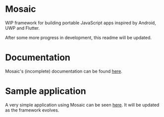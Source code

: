 # Mosaic
WIP framework for building portable JavaScript apps inspired by Android, UWP and Flutter.

After some more progress in development, this readme will be updated.

# Documentation
Mosaic's (incomplete) documentation can be found [here](https://wazybr.github.io/mosaic-docs/).

# Sample application
A very simple application using Mosaic can be seen [here](https://wazybr.github.io/mosaic-sample/). It will be updated as the framework evolves.
